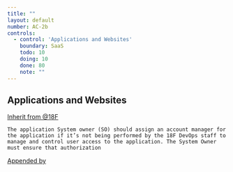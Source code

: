 ```yaml
---
title: ""
layout: default
number: AC-2b
controls:
  - control: 'Applications and Websites'
    boundary: SaaS
    todo: 10
    doing: 10
    done: 80
    note: ""     
---
```

## Applications and Websites
[Inherit from @18F](@18F)
```
The application System owner (SO) should assign an account manager for the application if it’s not being performed by the 18F DevOps staff to manage and control user access to the application. The System Owner must ensure that authorization
```
[Appended by](@datagov)

 
